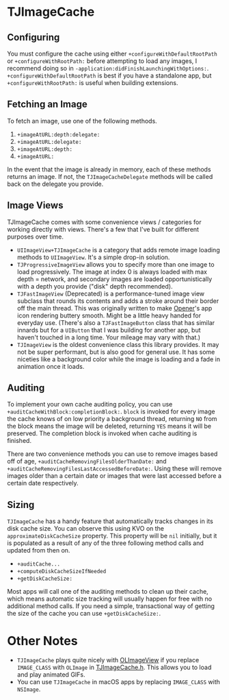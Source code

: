 # TJImageCache

## Configuring

You must configure the cache using either `+configureWithDefaultRootPath` or `+configureWithRootPath:` before attempting to load any images, I recommend doing so in `-application:didFinishLaunchingWithOptions:`. `+configureWithDefaultRootPath` is best if you have a standalone app, but `+configureWithRootPath:` is useful when building extensions.

## Fetching an Image

To fetch an image, use one of the following methods.

1. `+imageAtURL:depth:delegate:`
2. `+imageAtURL:delegate:`
3. `+imageAtURL:depth:`
4. `+imageAtURL:`

In the event that the image is already in memory, each of these methods returns an image. If not, the `TJImageCacheDelegate` methods will be called back on the delegate you provide.

## Image Views

TJImageCache comes with some convenience views / categories for working directly with views. There's a few that I've built for different purposes over time.

- `UIImageView+TJImageCache` is a category that adds remote image loading methods to `UIImageView`. It's a simple drop-in solution.
- `TJProgressiveImageView` allows you to specify more than one image to load progressively. The image at index 0 is always loaded with max depth = network, and secondary images are loaded opportunistically with a depth you provide ("disk" depth recommended).
- `TJFastImageView` (Deprecated) is a performance-tuned image view subclass that rounds its contents and adds a stroke around their border off the main thread. This was originally written to make [Opener](http://www.opener.link)'s app icon rendering buttery smooth. Might be a little heavy handed for everyday use. (There's also a `TJFastImageButton` class that has similar innards but for a `UIButton` that I was building for another app, but haven't touched in a long time. Your mileage may vary with that.)
- `TJImageView` is the oldest convenience class this library provides. It may not be super performant, but is also good for general use. It has some niceties like a background color while the image is loading and a fade in animation once it loads.

## Auditing

To implement your own cache auditing policy, you can use `+auditCacheWithBlock:completionBlock:`. `block` is invoked for every image the cache knows of on low priority a background thread, returning `NO` from the block means the image will be deleted, returning `YES` means it will be preserved. The completion block is invoked when cache auditing is finished.

There are two convenience methods you can use to remove images based off of age, `+auditCacheRemovingFilesOlderThanDate:` and `+auditCacheRemovingFilesLastAccessedBeforeDate:`. Using these will remove images older than a certain date or images that were last accessed before a certain date respectively.

## Sizing

`TJImageCache` has a handy feature that automatically tracks changes in its disk cache size. You can observe this using KVO on the `approximateDiskCacheSize` property. This property will be `nil` initially, but it is populated as a result of any of the three following method calls and updated from then on.

- `+auditCache...`
- `+computeDiskCacheSizeIfNeeded`
- `+getDiskCacheSize:`

Most apps will call one of the auditing methods to clean up their cache, which means automatic size tracking will usually happen for free with no additional method calls. If you need a simple, transactional way of getting the size of the cache you can use `+getDiskCacheSize:`.

# Other Notes

- `TJImageCache` plays quite nicely with [OLImageView](https://github.com/ondalabs/OLImageView) if you replace `IMAGE_CLASS` with `OLImage` in [TJImageCache.h](https://github.com/tijoinc/TJImageCache/blob/master/TJImageCache.h#L4). This allows you to load and play animated GIFs.
- You can use `TJImageCache` in macOS apps by replacing `IMAGE_CLASS` with `NSImage`.

